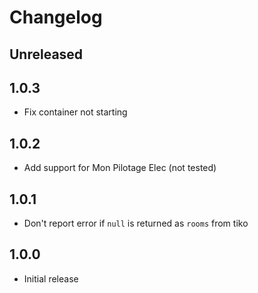 # Changelog

## Unreleased

## 1.0.3

- Fix container not starting

## 1.0.2

- Add support for Mon Pilotage Elec (not tested)

## 1.0.1

- Don't report error if `null` is returned as `rooms` from tiko

## 1.0.0

- Initial release
